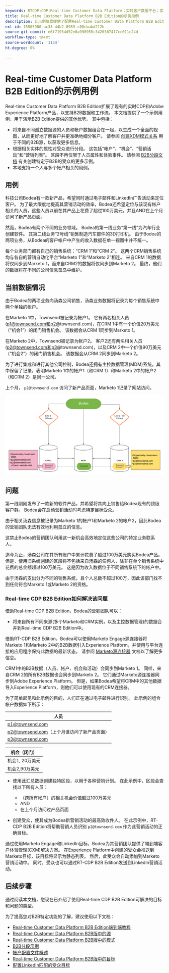 ```yaml
---
keywords: RTCDP;CDP;Real-time Customer Data Platform；实时客户数据平台；实时CDP;RTCDP
title: Real-time Customer Data Platform B2B Edition的示例用例
description: 此示例情景提供了配置Real-time Customer Data Platform B2B Edition实施的示例。
exl-id: 15505980-ac33-44b2-8989-c08cbabd212b
source-git-commit: e6f71954d52e0a998955c3420307417cc011c24d
workflow-type: tm+mt
source-wordcount: '1134'
ht-degree: 0%

---
```


# Real-time Customer Data Platform B2B Edition的示例用例

Real-time Customer Data Platform B2B Edition扩展了现有的实时CDP和Adobe Experience Platform产品，以支持B2B数据和工作流。 本文档提供了一个示例用例，用于演示B2B Edition提供的其他优势。 其中包括：

- 将来自不同孤立数据源的人员和帐户数据组合在一起，以生成一个全面的视图，从而更好地了解客户并更准确地细分客户。 请参阅 [创建XDM模式关系](./schemas/b2b.md) 用于不同的B2B源，以获取更多信息。
- 根据相关实体的属性对受众进行分段。 这包括“帐户”、“机会”、“营销活动”和“营销列表”。 区段不再仅限于人员属性和体验事件。 请参阅 [B2B分段文档](./segmentation/b2b.md) 有关创建特定于B2B的受众的更多示例。
- 本地支持一个人与多个帐户相关的用例。

## 用例

科技公司Bodea有一款新产品，希望同时通过电子邮件和LinkedIn广告活动来定位客户。 为了最大限度地提高其营销活动的效率，Bodea还希望定位与该现有帐户相关的人员，这些人员以前在其产品上花费了超过100万美元，并且AND在上个月访问了新产品页面。

然而，Bodea有两个不同的业务领域。 Bodea的第一线业务“第一线”为汽车行业创建软件。 其第二线业务“2号线”销售制造汽车部件的3D打印机。 由于Bodea的两项业务，从Bodea的客户帐户中产生的收入数据在单一视图中并不统一。

每个业务部门都有自己的销售系统：“CRM 1”和“CRM 2”。 这两个CRM销售系统均与各自的营销自动化平台“Marketo 1”和“Marketo 2”相连。 来自CRM 1的数据将仅同步到Marketo 1，而来自CRM2的数据将仅同步到Marketo 2。 最终，他们的数据将在不同的公司信息孤岛中维护。

## 当前数据情况

由于Bodea的两项业务向汤森公司销售，汤森业务数据将记录为每个销售系统中两个单独的帐户。

在Marketo 1中，Townsend被记录为帐户1。 它有两名相关人员(p1@townsend.com和p2@townsend.com)，在CRM 1中有一个价值20万美元（“机会1”）的闭门销售机会。 该数据会从CRM 1同步到Marketo 1。

在Marketo 2中，Townsend被记录为帐户2。 客户2还有两名相关人员(p2@townsend.com和p3@townsend.com)，以及CRM 2中一个价值90万美元（“机会2”）的闭门销售机会。 该数据会从CRM 2同步到Marketo 2。

为了进行集成和进行其他公司控制，Bodea还拥有主控数据管理(MDM)系统，其中保留了记录，表明Marketo 1中的帐户1（和CRM 1）和Marketo 2中的帐户2（和CRM 2）是同一公司。

上个月， `p2@townsend.com` 访问了新产品页面，Marketo 1记录了网站访问。

![帐户信息图](./assets/account-info.png)

## 问题

第一线刚刚发布了一款新的软件产品，并希望将其向上销售给Bodea现有的顶级客户群。 Bodea会在启动营销活动时考虑特定目标受众。

由于相关汤森信息被记录为Marketo 1的帐户1和Marketo 2的帐户2，因此Bodea的营销团队无法有效地利用孤立的信息。

这禁止Bodea的营销团队利用这一新机会高效地定位这些公司的特定业务联系人。

迄今为止，汤森公司在其所有账户中累计花费了超过100万美元购买Bodea产品。 但是，使用旧系统创建的区段将不包括来自汤森的任何人，除非在单个销售系统中花费的总金额超过100万美元。 这是因为收入数据位于不同销售系统下的帐户中。

由于汤森的支出分为不同的销售系统，且个人总数不超过100万，因此该部门找不到任何符合Marketo 1或Marketo 2的资格。

### Real-time CDP B2B Edition如何解决该问题

借助Real-time CDP B2B Edition，Bodea的营销团队可以：

- 将来自所有不同来源(多个Marketo和CRM实例，以及主控数据管理)的数据合并到Real-time CDP B2B Edition中。

借助RT-CDP B2B Edition，Bodea可以使用Marketo Engage源连接器将Marketo 1和Marketo 2中的B2B数据引入Experience Platform，并使用与平台连接的应用程序保持此数据的最新状态。 请参阅 [Marketo源连接器](../sources/connectors/adobe-applications/marketo/marketo.md) 文档以了解更多信息。

CRM1中的B2B数据（人员、帐户、机会和活动）会同步到Marketo 1。 同样，来自CRM 2的所有B2B数据也会同步到Marketo 2。 它们通过Marketo源连接器同步到Adobe Experience Platform。 但是，如果Bodea希望将CRM中的其他数据导入Experience Platform，则他们可以使用现有的CRM连接器。

为了简单起见和此示例的目的，人们正在通过电子邮件进行识别。 此示例的组合帐户数据如下所示：

| 人员 |
|---|
| p1@townsend.com |
| p2@townsend.com（上个月谁访问了新产品页面） |
| p3@townsend.com |

| 机会（闭门） |
|---|
| 机会1, 20万美元 |
| 机会2,90万美元 |

- 使用此汇总数据创建独特区段，以用于各种营销计划。 在此示例中，区段会查找以下所有人员：

   - （跨所有帐户）的相关机会价值超过100万美元
   - AND
   - 在上个月访问过产品页面

- 创建受众，使其成为Bodea新营销活动的最高效收件人。 在此示例中，RT-CDP B2B Edition将帮助营销人员识别 `p2@townsend.com` 作为此营销活动的正确目标。

通过使用Marketo Engage和LinkedIn目标，Bodea为其营销团队提供了端到端客户体验管理(CXM)解决方案。 在Experience Platform中创建的受众会推送到Marketo目标，该目标将显示为静态列表。 然后，此受众会自动添加到Marketo营销活动中。 同时，受众也可以通过RT-CDP B2B Edition发送到LinkedIn营销活动。

## 后续步骤

通过阅读本文档，您现在已介绍了使用Real-time CDP B2B Edition可解决的目标和问题的类型。

为了提高您对B2B特定功能的了解，建议使用以下文档：

- [Real-time Customer Data Platform B2B Edition端到端教程](./b2b-tutorial.md)
- [Real-time Customer Data Platform B2B版中的源](./sources/b2b.md)
- [Real-time Customer Data Platform B2B版中的模式](./schemas/b2b.md)
- [B2B分段示例](./segmentation/b2b.md)
- [帐户配置文件概述](./accounts/account-profile-overview.md)
- [Real-time Customer Data Platform B2B版中的目标](./destinations/b2b.md)
- [配置LinkedIn匹配的受众目标](../destinations/catalog/social/linkedin.md)
